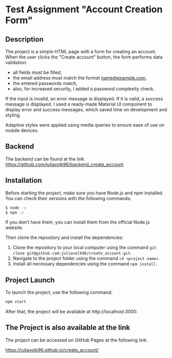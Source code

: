 # Test Assignment "Account Creation Form"

## Description

The project is a simple HTML page with a form for creating an account. When the user clicks the "Create account" button, the form performs data validation:
* all fields must be filled,
* the email address must match the format name@example.com,
* the entered passwords match,
* also, for increased security, I added a password complexity check.

If the input is invalid, an error message is displayed. If it is valid, a success message is displayed. I used a ready-made Material UI component to display error and success messages, which saved time on development and styling.

Adaptive styles were applied using media queries to ensure ease of use on mobile devices.

## Backend

The backend can be found at the link https://github.com/juliavolk96/backend_create_account.

## Installation

Before starting the project, make sure you have Node.js and npm installed. You can check their versions with the following commands:

```bash
$ node -v
$ npm -v
```

If you don’t have them, you can install them from the official Node.js website.

Then clone the repository and install the dependencies:

1. Clone the repository to your local computer using the command `git clone git@github.com:juliavolk96/create_account.git`.
2. Navigate to the project folder using the command `cd <project name>`.
3. Install all necessary dependencies using the command `npm install`.

## Project Launch

To launch the project, use the following command:

```bash
npm start
```

After that, the project will be available at http://localhost:3000.

## The Project is also available at the link
The project can be accessed on GitHub Pages at the following link:

https://juliavolk96.github.io/create_account/